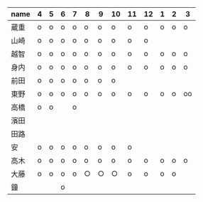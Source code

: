 |name|4|5|6|7|8|9|10|11|12|1|2|3|
|----|----|----|----|----|----|----|----|----|----|----|----|----|
|蔵重|o|o|o|o|o|o|o|o|o|o|o|o|
|山崎|o|o|o|o|o|o|o|o|o||||
|越智|o|o|o|o|o|o|o|o|o|o|o|o|
|身内|o|o|o|o|o|o|o|o|o|o|o|o|
|前田|o|o|o|o|o|o|o||||||
|東野|o|o|o|o|o|o|o|o|o|o|o|oo|
|高橋|o|o||o|||||||||
|濱田|||||||||||||
|田路|||||||||||||
|安|o|o|o|o|o|o|o|o|||||
|高木|o|o|o|o|o|o|o|o|o|o|o|o|
|大藤|o|o|o|o|○|○|○|o|o|o|o||
|鐘|||o||||||||||

